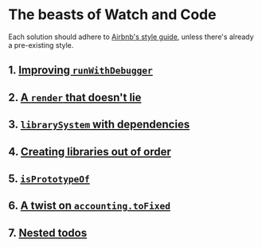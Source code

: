 # The beasts of Watch and Code

Each solution should adhere to [Airbnb's style guide](https://github.com/airbnb/javascript/tree/es5-deprecated/es5), unless there's already a pre-existing style.

## 1. [Improving `runWithDebugger`](https://github.com/ugitch/watchandcode-beasts/tree/master/01/runWithDebugger.js)

## 2. [A `render` that doesn't lie](https://github.com/ugitch/watchandcode-beasts/tree/master/02/public/js/app.js)

## 3. [`librarySystem` with dependencies](https://github.com/ugitch/watchandcode-beasts/tree/master/03/librarySystemWithDependencies.js)

## 4. [Creating libraries out of order](https://github.com/ugitch/watchandcode-beasts/tree/master/04/librarySystemOutOfOrder.html)

## 5. [`isPrototypeOf`](https://github.com/ugitch/watchandcode-beasts/blob/master/05/isPrototypeOf.html)

## 6. [A twist on `accounting.toFixed`]()

## 7. [Nested todos]()